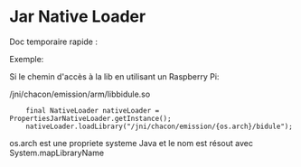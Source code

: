 # Jar Native Loader

Doc temporaire rapide :

Exemple:

Si le chemin d'accès à la lib en utilisant un Raspberry Pi:

/jni/chacon/emission/arm/libbidule.so


		final NativeLoader nativeLoader = PropertiesJarNativeLoader.getInstance();
		nativeLoader.loadLibrary("/jni/chacon/emission/{os.arch}/bidule");
		
os.arch est une propriete systeme Java et le nom est résout avec System.mapLibraryName
